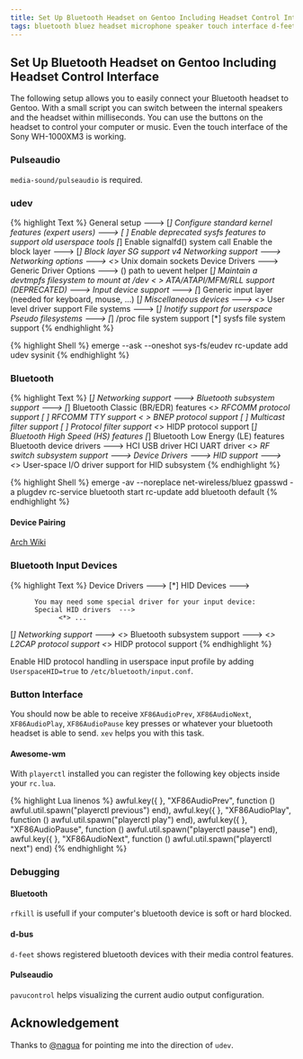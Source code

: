 ```yaml
---
title: Set Up Bluetooth Headset on Gentoo Including Headset Control Interface
tags: bluetooth bluez headset microphone speaker touch interface d-feet dbus sony wh-1000xm3 button interface kernel
---
```


## Set Up Bluetooth Headset on Gentoo Including Headset Control Interface

The following setup allows you to easily connect your Bluetooth headset to
Gentoo. With a small script you can switch between the internal speakers and the
headset within milliseconds. You can use the buttons on the headset to control
your computer or music. Even the touch interface of the Sony WH-1000XM3 is
working.

### Pulseaudio

`media-sound/pulseaudio` is required.

### udev

{% highlight Text %}
General setup  --->
    [*] Configure standard kernel features (expert users)  --->
        [ ] Enable deprecated sysfs features to support old userspace tools
        [*] Enable signalfd() system call
Enable the block layer  --->
    [*] Block layer SG support v4
Networking support  --->
    Networking options  --->
        <*> Unix domain sockets
Device Drivers  --->
    Generic Driver Options  --->
        ()  path to uevent helper
        [*] Maintain a devtmpfs filesystem to mount at /dev
    < > ATA/ATAPI/MFM/RLL support (DEPRECATED)  --->
    Input device support  ---> 
        [*] Generic input layer (needed for keyboard, mouse, ...)
            [*] Miscellaneous devices  --->
                <*> User level driver support
File systems  --->
    [*] Inotify support for userspace
    Pseudo filesystems --->
        [*] /proc file system support
        [*] sysfs file system support
{% endhighlight %}

{% highlight Shell %}
emerge --ask --oneshot sys-fs/eudev
rc-update add udev sysinit
{% endhighlight %}

### Bluetooth

{% highlight Text %}
[*] Networking support --->
      <M>   Bluetooth subsystem support --->
              [*]   Bluetooth Classic (BR/EDR) features
              <*>     RFCOMM protocol support
              [ ]       RFCOMM TTY support
              < >     BNEP protocol support
              [ ]       Multicast filter support
              [ ]       Protocol filter support
              <*>     HIDP protocol support
              [*]     Bluetooth High Speed (HS) features
              [*]   Bluetooth Low Energy (LE) features
                    Bluetooth device drivers --->
                      <M> HCI USB driver
                      <M> HCI UART driver
      <*>   RF switch subsystem support --->
    Device Drivers --->
          HID support --->
            <*>   User-space I/O driver support for HID subsystem
{% endhighlight %}

{% highlight Shell %}
emerge -av --noreplace net-wireless/bluez
gpasswd -a <user> plugdev
rc-service bluetooth start
rc-update add bluetooth default
{% endhighlight %}

#### Device Pairing

[Arch Wiki](https://wiki.archlinux.org/index.php/bluetooth#Pairing)

### Bluetooth Input Devices

{% highlight Text %}
Device Drivers  --->
    [*] HID Devices  --->

          You may need some special driver for your input device:
          Special HID drivers  --->
                <*> ...

[*] Networking support  --->
    <*>   Bluetooth subsystem support  --->
          <*>   L2CAP protocol support
          <*>   HIDP protocol support<Paste>
{% endhighlight %}

Enable HID protocol handling in userspace input profile by adding
`UserspaceHID=true` to `/etc/bluetooth/input.conf`.

### Button Interface

You should now be able to receive `XF86AudioPrev`, `XF86AudioNext`,
`XF86AudioPlay`, `XF86AudioPause` key presses or whatever your bluetooth
headset is able to send. `xev` helps you with this task.

#### Awesome-wm

With `playerctl` installed you can register the following key objects inside
your `rc.lua`.

{% highlight Lua linenos %}
awful.key({                   }, "XF86AudioPrev",
  function ()
	awful.util.spawn("playerctl previous")
  end),
awful.key({                   }, "XF86AudioPlay",
  function ()
	awful.util.spawn("playerctl play")
  end),
awful.key({                   }, "XF86AudioPause",
  function ()
	awful.util.spawn("playerctl pause")
  end),
awful.key({                   }, "XF86AudioNext",
  function ()
	awful.util.spawn("playerctl next")
  end)
{% endhighlight %}

### Debugging

#### Bluetooth

`rfkill` is usefull if your computer's bluetooth device is soft or hard blocked.

#### d-bus

`d-feet` shows registered bluetooth devices with their media control features.

#### Pulseaudio

`pavucontrol` helps visualizing the current audio output configuration.

## Acknowledgement

Thanks to [@nagua](https://github.com/nagua/) for pointing me into the direction of `udev`.
